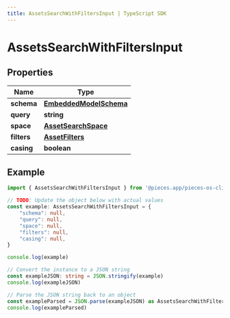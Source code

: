 ```yaml
---
title: AssetsSearchWithFiltersInput | TypeScript SDK
---
```



# AssetsSearchWithFiltersInput


## Properties

Name | Type
------------ | -------------
**schema** | [**EmbeddedModelSchema**](EmbeddedModelSchema)
**query** | **string**
**space** | [**AssetSearchSpace**](AssetSearchSpace)
**filters** | [**AssetFilters**](AssetFilters)
**casing** | **boolean**

## Example

```typescript
import { AssetsSearchWithFiltersInput } from '@pieces.app/pieces-os-client'

// TODO: Update the object below with actual values
const example: AssetsSearchWithFiltersInput = {
    "schema": null,
    "query": null,
    "space": null,
    "filters": null,
    "casing": null,
}

console.log(example)

// Convert the instance to a JSON string
const exampleJSON: string = JSON.stringify(example)
console.log(exampleJSON)

// Parse the JSON string back to an object
const exampleParsed = JSON.parse(exampleJSON) as AssetsSearchWithFiltersInput
console.log(exampleParsed)
```


